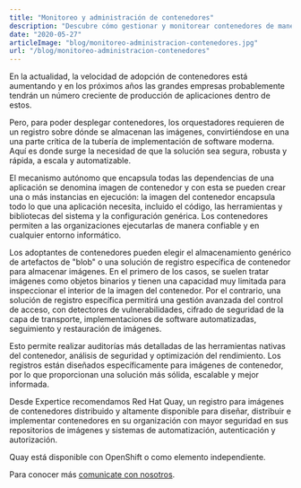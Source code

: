 ```yaml
---
title: "Monitoreo y administración de contenedores"
description: "Descubre cómo gestionar y monitorear contenedores de manera eficiente y segura"
date: "2020-05-27"
articleImage: "blog/monitoreo-administracion-contenedores.jpg"
url: "/blog/monitoreo-administracion-contenedores"
---
```


En la actualidad, la velocidad de adopción de contenedores está aumentando y en los próximos años las grandes empresas probablemente tendrán un número creciente de producción de aplicaciones dentro de estos.

Pero, para poder desplegar contenedores, los orquestadores requieren de un registro sobre dónde se almacenan las imágenes, convirtiéndose en una una parte crítica de la tubería de implementación de software moderna. Aquí es donde surge la necesidad de que la solución sea segura, robusta y rápida, a escala y automatizable.

El mecanismo autónomo que encapsula todas las dependencias de una aplicación se denomina imagen de contenedor y con esta se pueden crear una o más instancias en ejecución: la imagen del contenedor encapsula todo lo que una aplicación necesita, incluido el código, las herramientas y bibliotecas del sistema y la configuración genérica. Los contenedores permiten a las organizaciones ejecutarlas de manera confiable y en cualquier entorno informático.

Los adoptantes de contenedores pueden elegir el almacenamiento genérico de artefactos de "blob" o una solución de registro específica de contenedor para almacenar imágenes. En el primero de los casos, se suelen tratar imágenes como objetos binarios y tienen una capacidad muy limitada para inspeccionar el interior de la imagen del contenedor. Por el contrario, una solución de registro específica permitirá una gestión avanzada del control de acceso, con detectores de vulnerabilidades, cifrado de seguridad de la capa de transporte, implementaciones de software automatizadas, seguimiento y restauración de imágenes.

Esto permite realizar auditorías más detalladas de las herramientas nativas del contenedor, análisis de seguridad y optimización del rendimiento. Los registros están diseñados específicamente para imágenes de contenedor, por lo que proporcionan una solución más sólida, escalable y mejor informada.

Desde Expertice recomendamos Red Hat Quay, un registro para imágenes de contenedores distribuido y altamente disponible para diseñar, distribuir e implementar contenedores en su organización con mayor seguridad en sus repositorios de imágenes y sistemas de automatización, autenticación y autorización.

Quay está disponible con OpenShift o como elemento independiente.

Para conocer más [comunicate con nosotros](/contact).

